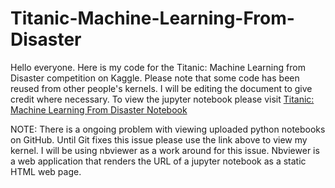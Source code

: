 # Titanic-Machine-Learning-From-Disaster

Hello everyone. Here is my code for the Titanic: Machine Learning from Disaster competition on Kaggle. Please note that some code has been reused from other people's kernels. I will be editing the document to give credit where necessary. To view the jupyter notebook please visit [Titanic: Machine Learning From Disaster Notebook](https://nbviewer.jupyter.org/github/brodyu/Titanic-Machine-Learning-From-Disaster/blob/master/titanic.ipynb)

NOTE: There is a ongoing problem with viewing uploaded python notebooks on GitHub. Until Git fixes this issue please use the link above to view my kernel. I will be using nbviewer as a work around for this issue. Nbviewer is a web application that renders the URL of a jupyter notebook as a static HTML web page. 
